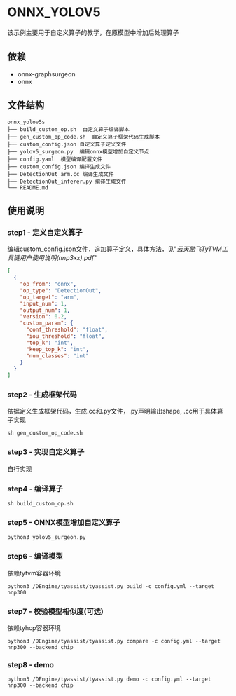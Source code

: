 # ONNX_YOLOV5

该示例主要用于自定义算子的教学，在原模型中增加后处理算子

## 依赖

- onnx-graphsurgeon
- onnx

## 文件结构

```
onnx_yolov5s
├── build_custom_op.sh  自定义算子编译脚本
├── gen_custom_op_code.sh  自定义算子框架代码生成脚本
├── custom_config.json 自定义算子定义文件
├── yolov5_surgeon.py  编辑onnx模型增加自定义节点
├── config.yaml  模型编译配置文件
├── custom_config.json 编译生成文件
├── DetectionOut_arm.cc 编译生成文件
├── DetectionOut_inferer.py 编译生成文件
└── README.md
```

## 使用说明

### step1 - 定义自定义算子

编辑custom_config.json文件，追加算子定义，具体方法，见"*云天励飞TyTVM工具链用户使用说明(nnp3xx).pdf*"

```json
[
  {
    "op_from": "onnx",
    "op_type": "DetectionOut",
    "op_target": "arm",
    "input_num": 1,
    "output_num": 1,
    "version": 0.2,
    "custom_param": {
      "conf_threshold": "float",
      "iou_threshold": "float",
      "top_k": "int",
      "keep_top_k": "int",
      "num_classes": "int"
    }
  }
]
```

### step2 - 生成框架代码

依据定义生成框架代码，生成.cc和.py文件，.py声明输出shape, .cc用于具体算子实现

```shell
sh gen_custom_op_code.sh
```

### step3 - 实现自定义算子

自行实现

### step4 - 编译算子

```shell
sh build_custom_op.sh
```

### step5 - ONNX模型增加自定义算子

```shell
python3 yolov5_surgeon.py
```

### step6 - 编译模型

依赖tytvm容器环境

```shell
python3 /DEngine/tyassist/tyassist.py build -c config.yml --target nnp300
```

### step7 - 校验模型相似度(可选)

依赖tyhcp容器环境

```shell
python3 /DEngine/tyassist/tyassist.py compare -c config.yml --target nnp300 --backend chip
```

### step8 - demo

```shell
python3 /DEngine/tyassist/tyassist.py demo -c config.yml --target nnp300 --backend chip
```



